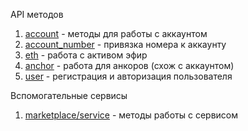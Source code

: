 API методов

1. [account](/doc/stellar/account.md)  -  методы для работы с аккаунтом
1. [account_number](/doc/account_number.md) -  привязка номера к аккаунту
1. [eth](/doc/eth.md)  - работа  с активом эфир
1. [anchor](/doc/stellar/anchor.md)  - работа для анкоров (схож с аккаунтом)
1. [user](/doc/profile/user.md) -  регистрация и авторизация пользователя


Вспомогательные сервисы
1. [marketplace/service](/doc/marketplace/service.md) - методы работы с сервисом
